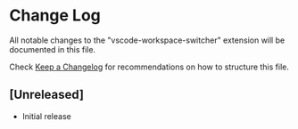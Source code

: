 # Change Log
All notable changes to the "vscode-workspace-switcher" extension will be documented in this file.

Check [Keep a Changelog](http://keepachangelog.com/) for recommendations on how to structure this file.

## [Unreleased]
- Initial release